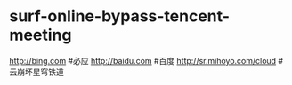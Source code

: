 # surf-online-bypass-tencent-meeting
http://bing.com    #必应
http://baidu.com   #百度
http://sr.mihoyo.com/cloud  #云崩坏星穹铁道
